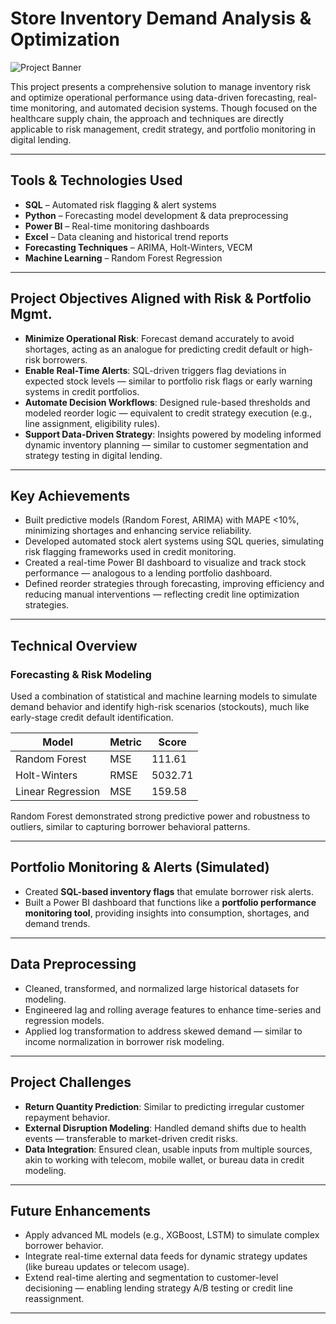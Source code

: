 # Store Inventory Demand Analysis & Optimization

![Project Banner](./project-banner.jpg)

This project presents a comprehensive solution to manage inventory risk and optimize operational performance using data-driven forecasting, real-time monitoring, and automated decision systems. Though focused on the healthcare supply chain, the approach and techniques are directly applicable to risk management, credit strategy, and portfolio monitoring in digital lending.

---

## Tools & Technologies Used

- **SQL** – Automated risk flagging & alert systems  
- **Python** – Forecasting model development & data preprocessing  
- **Power BI** – Real-time monitoring dashboards  
- **Excel** – Data cleaning and historical trend reports  
- **Forecasting Techniques** – ARIMA, Holt-Winters, VECM  
- **Machine Learning** – Random Forest Regression

---

## Project Objectives Aligned with Risk & Portfolio Mgmt.

- **Minimize Operational Risk**: Forecast demand accurately to avoid shortages, acting as an analogue for predicting credit default or high-risk borrowers.
- **Enable Real-Time Alerts**: SQL-driven triggers flag deviations in expected stock levels — similar to portfolio risk flags or early warning systems in credit portfolios.
- **Automate Decision Workflows**: Designed rule-based thresholds and modeled reorder logic — equivalent to credit strategy execution (e.g., line assignment, eligibility rules).
- **Support Data-Driven Strategy**: Insights powered by modeling informed dynamic inventory planning — similar to customer segmentation and strategy testing in digital lending.

---

## Key Achievements

- Built predictive models (Random Forest, ARIMA) with MAPE <10%, minimizing shortages and enhancing service reliability.
- Developed automated stock alert systems using SQL queries, simulating risk flagging frameworks used in credit monitoring.
- Created a real-time Power BI dashboard to visualize and track stock performance — analogous to a lending portfolio dashboard.
- Defined reorder strategies through forecasting, improving efficiency and reducing manual interventions — reflecting credit line optimization strategies.

---

## Technical Overview

### Forecasting & Risk Modeling

Used a combination of statistical and machine learning models to simulate demand behavior and identify high-risk scenarios (stockouts), much like early-stage credit default identification.

| Model               | Metric       | Score    |
|--------------------|--------------|----------|
| Random Forest       | MSE          | 111.61   |
| Holt-Winters        | RMSE         | 5032.71  |
| Linear Regression   | MSE          | 159.58   |

Random Forest demonstrated strong predictive power and robustness to outliers, similar to capturing borrower behavioral patterns.

---

## Portfolio Monitoring & Alerts (Simulated)

- Created **SQL-based inventory flags** that emulate borrower risk alerts.
- Built a Power BI dashboard that functions like a **portfolio performance monitoring tool**, providing insights into consumption, shortages, and demand trends.

---

## Data Preprocessing

- Cleaned, transformed, and normalized large historical datasets for modeling.
- Engineered lag and rolling average features to enhance time-series and regression models.
- Applied log transformation to address skewed demand — similar to income normalization in borrower risk modeling.

---

## Project Challenges

- **Return Quantity Prediction**: Similar to predicting irregular customer repayment behavior.
- **External Disruption Modeling**: Handled demand shifts due to health events — transferable to market-driven credit risks.
- **Data Integration**: Ensured clean, usable inputs from multiple sources, akin to working with telecom, mobile wallet, or bureau data in credit modeling.

---

## Future Enhancements

- Apply advanced ML models (e.g., XGBoost, LSTM) to simulate complex borrower behavior.
- Integrate real-time external data feeds for dynamic strategy updates (like bureau updates or telecom usage).
- Extend real-time alerting and segmentation to customer-level decisioning — enabling lending strategy A/B testing or credit line reassignment.

---

